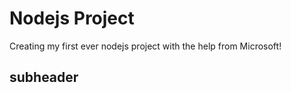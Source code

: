 # Nodejs Project

Creating my first ever nodejs project with the help from Microsoft!

## subheader
